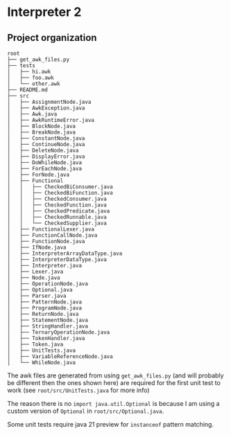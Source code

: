 # Interpreter 2
## Project organization

```
root
├── get_awk_files.py
├── tests
│   ├── hi.awk
│   ├── foo.awk
│   └── other.awk
├── README.md
├── src
│   ├── AssignmentNode.java
│   ├── AwkException.java
│   ├── Awk.java
│   ├── AwkRuntimeError.java
│   ├── BlockNode.java
│   ├── BreakNode.java
│   ├── ConstantNode.java
│   ├── ContinueNode.java
│   ├── DeleteNode.java
│   ├── DisplayError.java
│   ├── DoWhileNode.java
│   ├── ForEachNode.java
│   ├── ForNode.java
│   ├── Functional
│   │   ├── CheckedBiConsumer.java
│   │   ├── CheckedBiFunction.java
│   │   ├── CheckedConsumer.java
│   │   ├── CheckedFunction.java
│   │   ├── CheckedPredicate.java
│   │   ├── CheckedRunnable.java
│   │   └── CheckedSupplier.java
│   ├── FunctionalLexer.java
│   ├── FunctionCallNode.java
│   ├── FunctionNode.java
│   ├── IfNode.java
│   ├── InterpreterArrayDataType.java
│   ├── InterpreterDataType.java
│   ├── Interpreter.java
│   ├── Lexer.java
│   ├── Node.java
│   ├── OperationNode.java
│   ├── Optional.java
│   ├── Parser.java
│   ├── PatternNode.java
│   ├── ProgramNode.java
│   ├── ReturnNode.java
│   ├── StatementNode.java
│   ├── StringHandler.java
│   ├── TernaryOperationNode.java
│   ├── TokenHandler.java
│   ├── Token.java
│   ├── UnitTests.java
│   ├── VariableReferenceNode.java
│   └── WhileNode.java
```

The awk files are generated from using `get_awk_files.py` (and will probably be different then the ones shown here) are required for the first unit test to work (see `root/src/UnitTests.java` for more info)

The reason there is no `import java.util.Optional` is because I am using a custom version of `Optional` in `root/src/Optional.java`.

Some unit tests require java 21 preview for `instanceof` pattern matching.